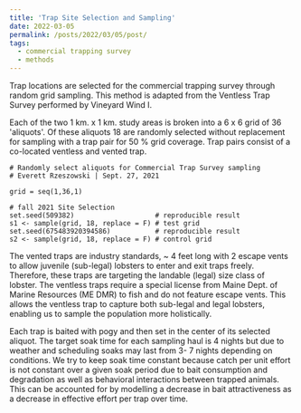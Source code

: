 ```yaml
---
title: 'Trap Site Selection and Sampling'
date: 2022-03-05
permalink: /posts/2022/03/05/post/
tags:
  - commercial trapping survey
  - methods
---
```

Trap locations are selected for the commercial trapping survey through random grid sampling. This method is adapted from the Ventless Trap Survey performed by Vineyard Wind I. 

Each of the two 1 km. x 1 km. study areas is broken into a 6 x 6 grid of 36 'aliquots'. Of these aliquots 18 are randomly selected without replacement for sampling with a trap pair for 50 % grid coverage. Trap pairs consist of a co-located ventless and vented trap. 

```
# Randomly select aliquots for Commercial Trap Survey sampling
# Everett Rzeszowski | Sept. 27, 2021

grid = seq(1,36,1)

# fall 2021 Site Selection
set.seed(509382)                    # reproducible result
s1 <- sample(grid, 18, replace = F) # test grid
set.seed(675483920394586)           # reproducible result
s2 <- sample(grid, 18, replace = F) # control grid
```

The vented traps are industry standards, ~ 4 feet long with 2 escape vents to allow juvenile (sub-legal) lobsters to enter and exit traps freely. Therefore, these traps are targeting the landable (legal) size class of lobster. The ventless traps require a special license from Maine Dept. of Marine Resources (ME DMR) to fish and do not feature escape vents. This allows the ventless trap to capture both sub-legal and legal lobsters, enabling us to sample the population more holistically.

Each trap is baited with pogy and then set in the center of its selected aliquot. The target soak time for each sampling haul is 4 nights but due to weather and scheduling soaks may last from 3- 7 nights depending on conditions. We try to keep soak time constant because catch per unit effort is not constant over a given soak period due to bait consumption and degradation as well as behavioral interactions between trapped animals. This can be accounted for by modelling a decrease in bait attractiveness as a decrease in effective effort per trap over time. 
